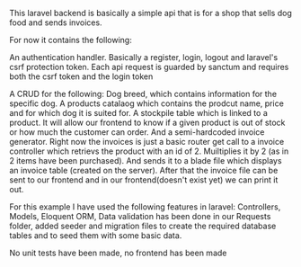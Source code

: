 This laravel backend is basically a simple api that is for a shop that sells dog food and sends invoices.

For now it contains the following:

An authentication handler. Basically a register, login, logout and laravel's csrf protection token. Each api request is guarded by sanctum and requires both the csrf token and the login token

A CRUD for the following: Dog breed, which contains information for the specific dog.
A products catalaog which contains the prodcut name, price and for which dog it is suited for.
A stockpile table which is linked to a product. It will allow our frontend to know if a given product is out of stock or how much the customer can order.
And a semi-hardcoded invoice generator. Right now the invoices is just a basic router get call to a invoice controller which retrievs the product with an id of 2.
Muiltiplies it by 2 (as in 2 items have been purchased). And sends it to a blade file which displays an invoice table (created on the server).
After that the invoice file can be sent to our frontend and in our frontend(doesn't exist yet) we can print it out.

For this example I have used the following features in laravel: Controllers, Models, Eloquent ORM, Data validation has been done in our Requests folder, added seeder and migration files to create the required database tables and to seed them with some basic data.

No unit tests have been made, no frontend has been made

